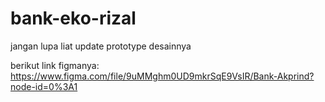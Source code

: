 # bank-eko-rizal

jangan lupa liat update prototype desainnya

berikut link figmanya:
https://www.figma.com/file/9uMMghm0UD9mkrSqE9VsIR/Bank-Akprind?node-id=0%3A1
